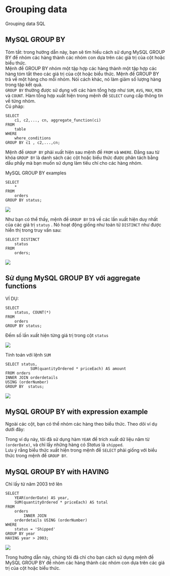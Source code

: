 # Grouping data
Grouping data SQL
## MySQL GROUP BY
Tóm tắt: trong hướng dẫn này, bạn sẽ tìm hiểu cách sử dụng MySQL GROUP BY để nhóm các hàng thành các nhóm con dựa trên các giá trị của cột hoặc biểu thức.  
Mệnh đề GROUP BY nhóm một tập hợp các hàng thành một tập hợp các hàng tóm tắt theo các giá trị của cột hoặc biểu thức. Mệnh đề GROUP BY trả về một hàng cho mỗi nhóm. Nói cách khác, nó làm giảm số lượng hàng trong tập kết quả.  
`GROUP BY` thường được sử dụng với các hàm tổng hợp như `SUM`, `AVG`, `MAX`, `MIN` và `COUNT`. Hàm tổng hợp xuất hiện trong mệnh đề `SELECT` cung cấp thông tin về từng nhóm.  
Cú pháp:
```
SELECT 
    c1, c2,..., cn, aggregate_function(ci)
FROM
    table
WHERE
    where_conditions
GROUP BY c1 , c2,...,cn;
```

Mệnh đề `GROUP BY` phải xuất hiện sau mệnh đề `FROM` và `WHERE`. Đằng sau từ khóa `GROUP BY` là danh sách các cột hoặc biểu thức được phân tách bằng dấu phẩy mà bạn muốn sử dụng làm tiêu chí cho các hàng nhóm.

MySQL GROUP BY examples
```
SELECT 
    *
FROM
    orders
GROUP BY status;
```

<img src="https://i.imgur.com/VntgeZV.png">

Như bạn có thể thấy, mệnh đề `GROUP BY` trả về các lần xuất hiện duy nhất của các giá trị `status` . Nó hoạt động giống như toán tử `DISTINCT` như được hiển thị trong truy vấn sau: 
```
SELECT DISTINCT
    status
FROM
    orders;
```

<img src="https://i.imgur.com/VntgeZV.png">

## Sử dụng MySQL GROUP BY với aggregate functions
VÍ DỤ:  
```
SELECT 
    status, COUNT(*)
FROM
    orders
GROUP BY status;
```
Đếm số lần xuất hiện từng giá trị trong cột `status`

<img src="https://i.imgur.com/cSJvrPK.png">

Tính toán với lệnh `SUM`
```
SELECT status,
           SUM(quantityOrdered * priceEach) AS amount
FROM orders
INNER JOIN orderdetails
USING (orderNumber)
GROUP BY  status;
```

<IMG SRC="https://i.imgur.com/62BfCWn.png">

## MySQL GROUP BY with expression example

Ngoài các cột, bạn có thể nhóm các hàng theo biểu thức. Theo dõi ví dụ dưới đây:

Trong ví dụ này, tôi đã sử dụng hàm `YEAR` để trích xuất dữ liệu năm từ `(orderDate)`, và chỉ lấy những hàng có *Status* là `shipped`.   
Lưu ý rằng biểu thức xuất hiện trong mệnh đề `SELECT` phải giống với biểu thức trong mệnh đề `GROUP BY`.

## MySQL GROUP BY with HAVING
Chỉ lấy từ năm 2003 trở lên
```
SELECT 
    YEAR(orderDate) AS year,
    SUM(quantityOrdered * priceEach) AS total
FROM
    orders
        INNER JOIN
    orderdetails USING (orderNumber)
WHERE
    status = 'Shipped'
GROUP BY year
HAVING year > 2003;
```
<img src="https://i.imgur.com/RuqLqzD.png">

Trong hướng dẫn này, chúng tôi đã chỉ cho bạn cách sử dụng mệnh đề MySQL GROUP BY để nhóm các hàng thành các nhóm con dựa trên các giá trị của cột hoặc biểu thức.


